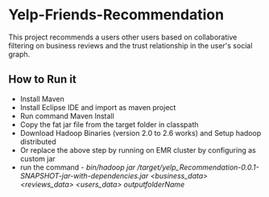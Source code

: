 # Yelp-Friends-Recommendation
This project recommends a users other users based on collaborative filtering on business reviews and the trust relationship in the user's social graph.

## How to Run it
  * Install Maven
  * Install Eclipse IDE and import as maven project
  * Run command Maven Install
  * Copy the fat jar file from the target folder in classpath
  * Download Hadoop Binaries (version 2.0 to 2.6 works) and Setup hadoop distributed
  * Or replace the above step by running on EMR cluster by configuring as custom jar
  * run the command - *bin/hadoop jar /target/yelp_Recommendation-0.0.1-SNAPSHOT-jar-with-dependencies.jar <business_data> <reviews_data> <users_data> <userID> <degree relationship> outputfolderName*
